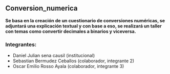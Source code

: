 ## Conversion_numerica
**Se basa en la creación de un cuestionario de conversiones numéricas, se adjuntará una explicación textual y con base a eso, se realizará un taller con temas como convertir decimales a binarios y viceversa.** 
### Integrantes: 
- Daniel Julian sena causil (institucional) 
- Sebastian Bermudez Ceballos (colaborador, integrante 2)
- Oscar Emilio Rosso Ayala (colaborador, integrante 3)